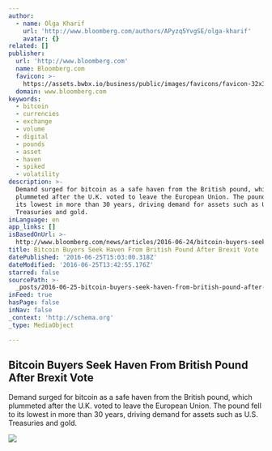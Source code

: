 ```yaml
---
author:
  - name: Olga Kharif
    url: 'http://www.bloomberg.com/authors/APyzq5YvgSE/olga-kharif'
    avatar: {}
related: []
publisher:
  url: 'http://www.bloomberg.com'
  name: Bloomberg.com
  favicon: >-
    https://assets.bwbx.io/business/public/images/favicons/favicon-32x32-d2b81a9373.png
  domain: www.bloomberg.com
keywords:
  - bitcoin
  - currencies
  - exchange
  - volume
  - digital
  - pounds
  - asset
  - haven
  - spiked
  - volatility
description: >-
  Demand surged for bitcoin as a safe haven from the British pound, which
  plummeted after the U.K. voted to leave the European Union. The pound fell to
  its lowest in more than 30 years, driving demand for assets such as U.S.
  Treasuries and gold.
inLanguage: en
app_links: []
isBasedOnUrl: >-
  http://www.bloomberg.com/news/articles/2016-06-24/bitcoin-buyers-seek-haven-from-british-pound-after-brexit-vote
title: Bitcoin Buyers Seek Haven From British Pound After Brexit Vote
datePublished: '2016-06-25T15:03:00.318Z'
dateModified: '2016-06-25T13:42:55.176Z'
starred: false
sourcePath: >-
  _posts/2016-06-25-bitcoin-buyers-seek-haven-from-british-pound-after-brexit-vo.md
inFeed: true
hasPage: false
inNav: false
_context: 'http://schema.org'
_type: MediaObject

---
```

<article style=""><h1>Bitcoin Buyers Seek Haven From British Pound After Brexit Vote</h1><p>Demand surged for bitcoin as a safe haven from the British pound, which plummeted after the U.K. voted to leave the European Union. The pound fell to its lowest in more than 30 years, driving demand for assets such as U.S. Treasuries and gold.</p><img src="https://assets.bwbx.io/business/public/images/social_fallbacks/bloomberg_technology_default-7d25a852b6.jpg" /></article>